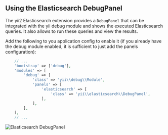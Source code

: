 Using the Elasticsearch DebugPanel
----------------------------------

The yii2 Elasticsearch extension provides a `DebugPanel` that can be integrated with the
yii debug module and shows the executed Elasticsearch queries. It also allows to run
these queries and view the results.

Add the following to you application config to enable it (if you already have the debug module
enabled, it is sufficient to just add the panels configuration):

```php
    // ...
    'bootstrap' => ['debug'],
    'modules' => [
        'debug' => [
            'class' => 'yii\\debug\\Module',
            'panels' => [
                'elasticsearch' => [
                    'class' => 'yii\\elasticsearch\\DebugPanel',
                ],
            ],
        ],
    ],
    // ...
```

![Elasticsearch DebugPanel](images/debug.png)
